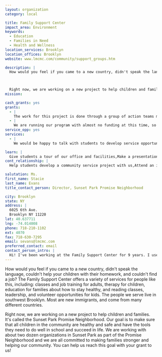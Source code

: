 ```yaml
---
layout: organization
category: local

title: Family Support Center
impact_area: Environment
keywords: 
  - Education
  - Families in Need
  - Health and Wellness
location_services: Brooklyn
location_offices: Brooklyn
website: www.lmcmc.com/community/support_groups.htm

description: |
  How would you feel if you came to a new country, didn't speak the language, couldn't help your children with their homework, and couldn't find a job? The Family Support Center offers a variety of services for people like this, including: classes and job training for adults, therapy for children, education for families about how to stay healthy, and reading classes, leadership, and volunteer opportunities for kids. The people we serve live in southwest Brooklyn.  Most are new immigrants, and come from many different countries.

  

  Right now, we are working on a new project to help children and families.  It's called the Sunset Park Promise Neighborhood.  Our goal is to make sure that all children in the community are healthy and safe and have the tools they need to do well in school and succeed in life.  We are working with about two dozen organizations in Sunset Park as part of the Promise Neighborhood and we are all committed to making families stronger and helping our community.  You can help us reach this goal with your grant to us!
mission: 

cash_grants: yes
grants: 
  - |
    The work for this project is done through a group of action teams made up of staff from local organizations and residents from the neighborhood.  We are committed to having active community participation in the work of the project.  Many of our community members do not have strong English skills, so we hire interpreters for each meeting.  Interpreters cost $60 for a 2-hour meeting and $75 for a 2.5-hour meeting.  A grant of $450 would enable us to have interpretation for 5 of our 2-hour meetings and 2 of our 2.5-hour meetings, ensuring full and equitable participation for community members.
  - |
    We are running our program with almost no funding at this time, so even very small things are quite valuable to us.  For example, we often need basic office supplies such as copier paper and markers and chart paper for our meetings.  A grant of $250 would purchase supplies for 3 months, enabling us to keep the projet work moving ahead as we apply for full project funding.
service_opp: yes
services: 
  - |
    We would be happy to talk with students to develop service opportunities with the Promise Neighborhood.

learn: |
  Give students a tour of our office and facilities,Make a presentation about our organization,Speak over the phone about our work
cont_relationship: |
  Help students develop a community service project with us,Attend an in-school Check Award Assembly if we receive a grant,Help students tell local newspapers and media about their grant and/or project with us,Educate the school by leading a workshop,Collect pennies during the Penny Harvest next fall

salutation: Ms.
first_name: Stacie
last_name: Evans
title_contact_person: Director, Sunset Park Promise Neighborhood

city: Brooklyn
state: NY
address: |
  6025 6th Ave.  
  Brooklyn NY 11220
lat: 40.637711
lng: -74.014008
phone: 718-210-1102
ext: 4070
fax: 718-630-7295
email: sevans@lmcmc.com
preferred_contact: email
contact_person_intro: |
  Hi! I've been working at the Family Support Center for 9 years. I used to run our adult education and training program where I worked with adults who were learning English, studying for the GED, or getting job training.  Now I am the director of the Sunset Park Promise Neighborhood, a new project that focuses on strengthening families, supporting children and building a healthier community.
---
```

How would you feel if you came to a new country, didn't speak the language, couldn't help your children with their homework, and couldn't find a job? The Family Support Center offers a variety of services for people like this, including: classes and job training for adults, therapy for children, education for families about how to stay healthy, and reading classes, leadership, and volunteer opportunities for kids. The people we serve live in southwest Brooklyn.  Most are new immigrants, and come from many different countries.



Right now, we are working on a new project to help children and families.  It's called the Sunset Park Promise Neighborhood.  Our goal is to make sure that all children in the community are healthy and safe and have the tools they need to do well in school and succeed in life.  We are working with about two dozen organizations in Sunset Park as part of the Promise Neighborhood and we are all committed to making families stronger and helping our community.  You can help us reach this goal with your grant to us!